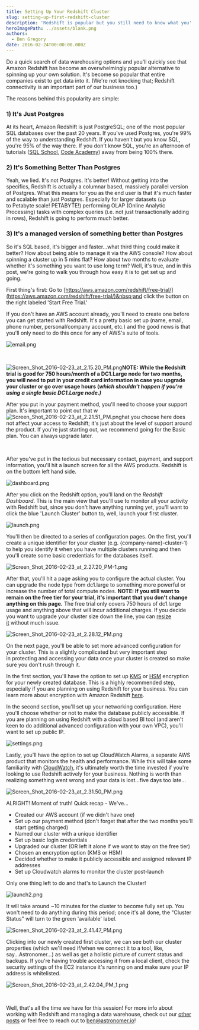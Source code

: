 ```yaml
---
title: Setting Up Your Redshift Cluster
slug: setting-up-first-redshift-cluster
description: 'Redshift is popular but you still need to know what you''re doing when spinning up your first cluster. In this tutorial, we walk you through the process.'
heroImagePath: ../assets/blank.png
authors:
  - Ben Gregory
date: 2016-02-24T00:00:00.000Z
---
```


Do a quick search of data warehousing options and you'll quickly see that Amazon Redshift has become an overwhelmingly popular alternative to spinning up your own solution. It's become so popular that entire companies exist to get data into it. (We're not knocking that; Redshift connectivity is an important part of our business too.)

The reasons behind this popularity are simple:

### 1) It's Just Postgres

At its heart, Amazon Redshift is just PostgreSQL; one of the most popular SQL databases&nbsp;over the past 20 years. If you've used Postgres, you're 99% of the way to understanding Redshift. If you haven't but you know SQL, you're 95% of the way there. If you don't know SQL, you're an afternoon of tutorials ([SQL School](https://community.modeanalytics.com/sql/tutorial/introduction-to-sql/), [Code Academy](https://www.codecademy.com/learn/learn-sql)) away from being 100% there.

### 2) It's Something Better Than Postgres

Yeah, we lied. It's not Postgres. It's better! Without getting into the specifics, Redshift is actually a columnar based, massively parallel version of Postgres. What this means for you as the end user is that it's much faster and scalable than just Postgres. Especially for larger datasets (up to&nbsp;Petabyte scale! PETABYTE!) performing&nbsp;OLAP (Online Analytic Processing) tasks with complex queries (i.e. not just transactionally adding in rows), Redshift is going to perform much better.

### 3) It's a managed version of something better than Postgres

So it's SQL based, it's bigger and faster...what third thing could make it better? How about being able to manage it via the AWS console? How about spinning a cluster up in 5 mins flat? How about two months to evaluate whether it's something you want to use long term? Well, it's true, and in this post, we're going to walk you through how easy it is to get set up and going.&nbsp;

First thing's first: Go to [https://aws.amazon.com/redshift/free-trial/](https://aws.amazon.com/redshift/free-trial/)&nbsp;and click the button on the right labeled 'Start Free Trial.'

If you don't have an AWS account already, you'll need to create one before you can get started with Redshift. It's a pretty basic set up (name, email, phone number, personal/company account, etc.) and the good news is that you'll only need to do this once for any of AWS's suite of tools.

![email.png](../assets/email.png "email.png")

&nbsp;

![Screen_Shot_2016-02-23_at_2.15.20_PM.png](../assets/Screen_Shot_2016-02-23_at_2.15.20_PM.png "Screen\_Shot\_2016-02-23\_at\_2.15.20\_PM.png")**NOTE: While the Redshift trial is good for 750 hours/month of a DC1.Large node for two months, you will need to put in your credit card information in case you upgrade your cluster or go over usage hours (_which shouldn't happen if you're using a&nbsp;single&nbsp;basic DC1.Large node.)_**

After you put in your payment method, you'll need to&nbsp;choose your support plan. It's important to point out that w ![Screen_Shot_2016-02-23_at_2.21.51_PM.png](../assets/Screen_Shot_2016-02-23_at_2.21.51_PM.png "Screen\_Shot\_2016-02-23\_at\_2.21.51\_PM.png")hat you choose here does not affect your access to Redshift; it's just about the level of support around the product. If you're just starting out, we recommend going for the Basic plan. You can always upgrade later.

&nbsp;&nbsp;

After you've put in the tedious but necessary contact, payment, and support information, you'll hit a launch screen for all the AWS products. Redshift is on the bottom left hand side.

![dashboard.png](../assets/dashboard.png "dashboard.png")

After you click on the Redshift option, you'll land on the _Redshift Dashboard_.&nbsp;This is the main view&nbsp;that you'll use to monitor all your activity with Redshift but, since you don't have anything running yet, you'll want to click the blue 'Launch Cluster' button to, well, launch your first cluster.

![launch.png](../assets/launch.png "launch.png")

You'll then be directed to a series of configuration pages. On the first, you'll create a unique identifier for your cluster (e.g. {company-name}-cluster-1) to help you identify it when you have multiple clusters running and then you'll create some basic credentials for the databases itself.

![Screen_Shot_2016-02-23_at_2.27.20_PM-1.png](../assets/Screen_Shot_2016-02-23_at_2.27.20_PM-1.png "Screen\_Shot\_2016-02-23\_at\_2.27.20\_PM-1.png")

After that, you'll hit a page asking you to configure the actual cluster. You can upgrade the node type from dc1.large to something more powerful or increase the number of total compute nodes. **NOTE: If you still want to remain on the free tier for your trial, it's important that you don't&nbsp;change anything on this page.** The free trial only covers 750 hours of dc1.large usage and anything above that will incur additional charges. If you&nbsp;decide you want to upgrade your cluster size down the line, you can&nbsp;[resize it](https://docs.aws.amazon.com/redshift/latest/mgmt/working-with-clusters.html#cluster-resize-intro)&nbsp;without much issue.&nbsp;

![Screen_Shot_2016-02-23_at_2.28.12_PM.png](../assets/Screen_Shot_2016-02-23_at_2.28.12_PM.png "Screen\_Shot\_2016-02-23\_at\_2.28.12\_PM.png")

On the next page, you'll be able to set more advanced configuration for your cluster. This is a slightly complicated but very important step in&nbsp;protecting and accessing your data once your cluster is created so make sure you don't rush through it.

In the first section, you'll have the option to set up [KMS](https://docs.aws.amazon.com/kms/latest/developerguide/crypto-intro.html) or [HSM](https://docs.aws.amazon.com/redshift/latest/mgmt/working-with-db-encryption.html#working-with-HSM) encryption for your newly created database. This is a highly recommended step, especially if you are planning on using Redshift for your business. You can learn more about encryption with Amazon Redshift&nbsp;[here](https://docs.aws.amazon.com/redshift/latest/mgmt/working-with-db-encryption.html).

In the second section, you'll set up your networking configuration. Here you'll choose whether or not to make the database publicly accessible. If you are planning on using Redshift with a&nbsp;cloud based BI tool (and aren't keen to do additional advanced configuration with your own VPC), you'll want to set up public IP.&nbsp;

![settings.png](../assets/settings.png "settings.png")

Lastly, you'll have the option to set up CloudWatch Alarms, a separate AWS product&nbsp;that monitors the health and performance. While this will take some familiarity with&nbsp;[CloudWatch](https://aws.amazon.com/cloudwatch/), it's&nbsp;ultimately worth the time invested if you're looking to use Redshift actively for your business. Nothing is worth than realizing something went wrong and your data is lost...five days too late...

![Screen_Shot_2016-02-23_at_2.31.50_PM.png](../assets/Screen_Shot_2016-02-23_at_2.31.50_PM.png "Screen\_Shot\_2016-02-23\_at\_2.31.50\_PM.png")

ALRIGHT! Moment of truth!&nbsp;Quick recap - We've...

- Created our AWS account (if we didn't have one)
- Set up our payment method (don't forget that after the two months you'll start getting charged)
- Named our cluster with a unique identifier
- Set up basic login credentials
- Upgraded our cluster (OR left it alone if we want to stay on the free tier)
- Chosen an encryption option (KMS or HSM)
- Decided whether to make it publicly&nbsp;accessible and assigned relevant IP addresses
- Set up Cloudwatch alarms to monitor the cluster post-launch

Only one thing left to do and that's to Launch the Cluster!

![launch2.png](../assets/launch2.png "launch2.png")&nbsp;

It will take&nbsp;around ~10 minutes for the cluster to become fully set up. You won't need to do anything during this period; once it's all done, the "Cluster Status" will turn to the green 'available' label.

![Screen_Shot_2016-02-23_at_2.41.47_PM.png](../assets/Screen_Shot_2016-02-23_at_2.41.47_PM.png "Screen\_Shot\_2016-02-23\_at\_2.41.47\_PM.png")

Clicking into our newly created first cluster, we can see both our cluster properties (which we'll need if/when we connect it to a tool, like, say...Astronomer...) as well as get a holistic picture of current&nbsp;status and backups. If you're having trouble accessing it from a local client, check the security settings of the EC2 instance it's running on and make sure your IP address is whitelisted.

![Screen_Shot_2016-02-23_at_2.42.04_PM_1.png](../assets/Screen_Shot_2016-02-23_at_2.42.04_PM_1.png "Screen\_Shot\_2016-02-23\_at\_2.42.04\_PM\_1.png")

&nbsp;

Well, that's all the time we have for this session! For more info about working with Redshift and managing a data warehouse, check out our [other posts](/blog/) or feel free to reach out to ben@astronomer.io!

